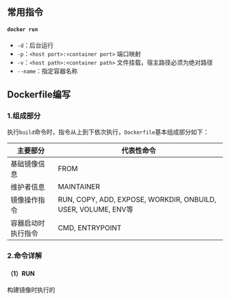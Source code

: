 ## 常用指令

#### `docker run`

- `-d`：后台运行
- `-p`：`<host port>:<container port>` 端口映射
- `-v`：`<host path>:<container path>` 文件挂载，宿主路径必须为绝对路径
- `--name`：指定容器名称



## Dockerfile编写

### 1.组成部分

执行`build`命令时，指令从上到下依次执行，`Dockerfile`基本组成部分如下：

| 主要部分           | 代表性命令                                                   |
| ------------------ | ------------------------------------------------------------ |
| 基础镜像信息       | FROM                                                         |
| 维护者信息         | MAINTAINER                                                   |
| 镜像操作指令       | RUN, COPY, ADD, EXPOSE, WORKDIR, ONBUILD, USER, VOLUME,  ENV等 |
| 容器启动时执行指令 | CMD, ENTRYPOINT                                              |

### 2.命令详解

#### （1）RUN

构建镜像时执行的



